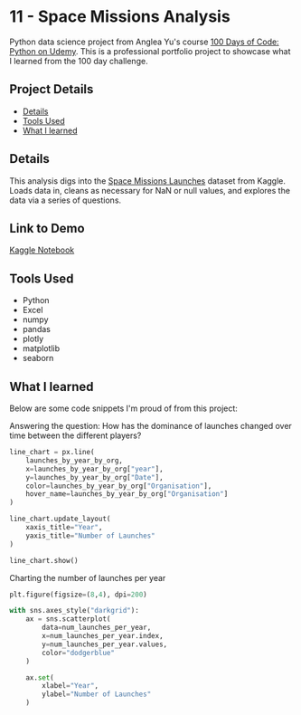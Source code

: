 # 11 - Space Missions Analysis

Python data science project from Anglea Yu's course [100 Days of Code: Python on Udemy](https://www.udemy.com/course/100-days-of-code/). This is a professional portfolio project to showcase what I learned from the 100 day challenge.

## Project Details
- [Details](#details)
- [Tools Used](#tools-used)
- [What I learned](#what-i-learned)

## Details

This analysis digs into the [Space Missions Launches](https://www.kaggle.com/datasets/sefercanapaydn/mission-launches) dataset from Kaggle. Loads data in, cleans as necessary for NaN or null values, and explores the data via a series of questions.

## Link to Demo

[Kaggle Notebook](https://www.kaggle.com/code/garrettbecker/space-missions-analysis/notebook)

## Tools Used

- Python
- Excel
- numpy
- pandas
- plotly
- matplotlib
- seaborn

## What I learned

Below are some code snippets I'm proud of from this project:

Answering the question: How has the dominance of launches changed over time between the different players?
```python
line_chart = px.line(
    launches_by_year_by_org,
    x=launches_by_year_by_org["year"],
    y=launches_by_year_by_org["Date"],
    color=launches_by_year_by_org["Organisation"],
    hover_name=launches_by_year_by_org["Organisation"]
)

line_chart.update_layout(
    xaxis_title="Year",
    yaxis_title="Number of Launches"
)

line_chart.show()
```

Charting the number of launches per year
```python
plt.figure(figsize=(8,4), dpi=200)

with sns.axes_style("darkgrid"):
    ax = sns.scatterplot(
        data=num_launches_per_year,
        x=num_launches_per_year.index,
        y=num_launches_per_year.values,
        color="dodgerblue"
    )

    ax.set(
        xlabel="Year",
        ylabel="Number of Launches"
    )
```
